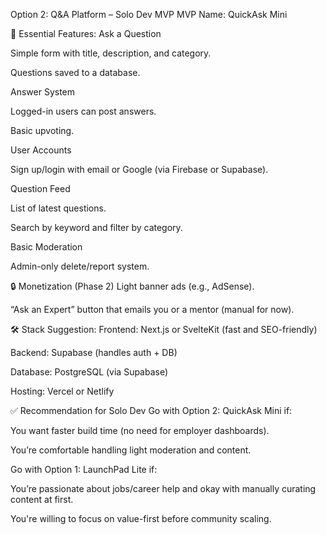 Option 2: Q&A Platform – Solo Dev MVP
MVP Name: QuickAsk Mini

🚀 Essential Features:
Ask a Question

Simple form with title, description, and category.

Questions saved to a database.

Answer System

Logged-in users can post answers.

Basic upvoting.

User Accounts

Sign up/login with email or Google (via Firebase or Supabase).

Question Feed

List of latest questions.

Search by keyword and filter by category.

Basic Moderation

Admin-only delete/report system.

🔒 Monetization (Phase 2)
Light banner ads (e.g., AdSense).

“Ask an Expert” button that emails you or a mentor (manual for now).

🛠️ Stack Suggestion:
Frontend: Next.js or SvelteKit (fast and SEO-friendly)

Backend: Supabase (handles auth + DB)

Database: PostgreSQL (via Supabase)

Hosting: Vercel or Netlify

✅ Recommendation for Solo Dev
Go with Option 2: QuickAsk Mini if:

You want faster build time (no need for employer dashboards).

You’re comfortable handling light moderation and content.

Go with Option 1: LaunchPad Lite if:

You’re passionate about jobs/career help and okay with manually curating content at first.

You're willing to focus on value-first before community scaling.
